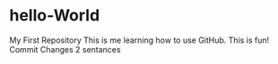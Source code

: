 # hello-World
My First Repository
This is me learning how to use GitHub.  This is fun!
Commit Changes 2 sentances
